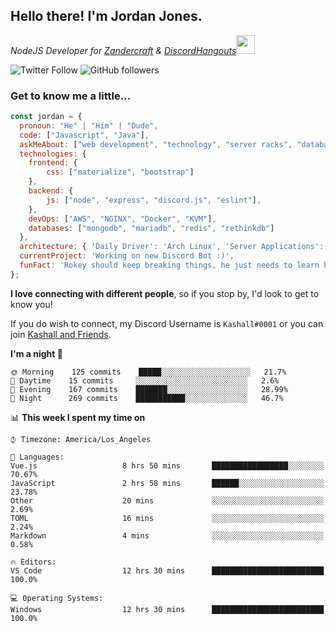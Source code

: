 <h2> Hello there! I'm Jordan Jones.</h2>
<p><em>NodeJS Developer for <a href="https://github.com/Zandercraft">Zandercraft</a> & <a href="https://github.com/DiscordHangouts">DiscordHangouts</a><img src="https://media.giphy.com/media/WUlplcMpOCEmTGBtBW/giphy.gif" width="30"></em></p>

![Twitter Follow](https://img.shields.io/twitter/follow/kashalls?label=Follow)
![GitHub followers](https://img.shields.io/github/followers/kashalls?label=Follow&style=social)

### Get to know me a little...

```javascript
const jordan = {
  pronoun: "He" | "Him" | "Dude",
  code: ["Javascript", "Java"],
  askMeAbout: ["web development", "technology", "server racks", "databases"],
  technologies: {
    frontend: {
        css: ["materialize", "bootstrap"]
    },
    backend: {
        js: ["node", "express", "discord.js", "eslint"],
    },
    devOps: ["AWS", "NGINX", "Docker", "KVM"],
    databases: ["mongodb", "mariadb", "redis", "rethinkdb"]
  },
  architecture: { 'Daily Driver': 'Arch Linux', 'Server Applications': 'Ubuntu Focal' },
  currentProject: 'Working on new Discord Bot :)',
  funFact: 'Rokey should keep breaking things, he just needs to learn how to fix them.'
};
```

<b>I love connecting with different people</b>, so if you stop by, I'd look to get to know you!

If you do wish to connect, my Discord Username is `Kashall#0001` or you can join <a href="https://discord.gg/Xv7WKN">Kashall and Friends</a>.

<!--START_SECTION:waka-->
**I'm a night 🦉** 

```text
🌞 Morning    125 commits    █████░░░░░░░░░░░░░░░░░░░░   21.7% 
🌆 Daytime    15 commits     ░░░░░░░░░░░░░░░░░░░░░░░░░   2.6% 
🌃 Evening    167 commits    ███████░░░░░░░░░░░░░░░░░░   28.99% 
🌙 Night      269 commits    ███████████░░░░░░░░░░░░░░   46.7%

```


📊 **This week I spent my time on** 

```text
⌚︎ Timezone: America/Los_Angeles

💬 Languages: 
Vue.js                   8 hrs 50 mins       █████████████████░░░░░░░░   70.67% 
JavaScript               2 hrs 58 mins       ██████░░░░░░░░░░░░░░░░░░░   23.78% 
Other                    20 mins             ░░░░░░░░░░░░░░░░░░░░░░░░░   2.69% 
TOML                     16 mins             ░░░░░░░░░░░░░░░░░░░░░░░░░   2.24% 
Markdown                 4 mins              ░░░░░░░░░░░░░░░░░░░░░░░░░   0.58%

🔥 Editors: 
VS Code                  12 hrs 30 mins      █████████████████████████   100.0%

💻 Operating Systems: 
Windows                  12 hrs 30 mins      █████████████████████████   100.0%

```


<!--END_SECTION:waka-->

